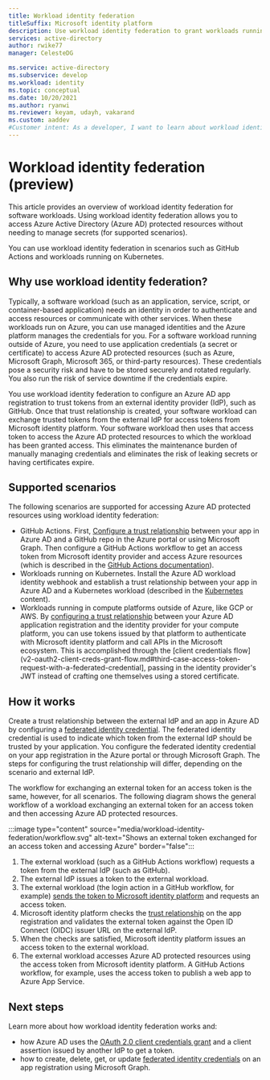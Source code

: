 ```yaml
---
title: Workload identity federation 
titleSuffix: Microsoft identity platform
description: Use workload identity federation to grant workloads running outside of Azure access to Azure AD protected resources without using secrets or certificates. This eliminates the need for developers to store and maintain long-lived secrets or certificates outside of Azure.
services: active-directory
author: rwike77
manager: CelesteDG

ms.service: active-directory
ms.subservice: develop
ms.workload: identity
ms.topic: conceptual
ms.date: 10/20/2021
ms.author: ryanwi
ms.reviewer: keyam, udayh, vakarand
ms.custom: aaddev 
#Customer intent: As a developer, I want to learn about workload identity federation so that I can securely access Azure AD protected resources from external apps and services without needing to manage secrets. 
---
```


# Workload identity federation (preview)
This article provides an overview of workload identity federation for software workloads. Using workload identity federation allows you to access Azure Active Directory (Azure AD) protected resources without needing to manage secrets (for supported scenarios).

You can use workload identity federation in scenarios such as GitHub Actions and workloads running on Kubernetes.

## Why use workload identity federation?

Typically, a software workload (such as an application, service, script, or container-based application) needs an identity in order to authenticate and access resources or communicate with other services.  When these workloads run on Azure, you can use managed identities and the Azure platform manages the credentials for you.  For a software workload running outside of Azure, you need to use application credentials (a secret or certificate) to access Azure AD protected resources (such as Azure, Microsoft Graph, Microsoft 365, or third-party resources).  These credentials pose a security risk and have to be stored securely and rotated regularly. You also run the risk of service downtime if the credentials expire.

You use workload identity federation to configure an Azure AD app registration to trust tokens from an external identity provider (IdP), such as GitHub.  Once that trust relationship is created, your software workload can exchange trusted tokens from the external IdP for access tokens from Microsoft identity platform.  Your software workload then uses that access token to access the Azure AD protected resources to which the workload has been granted access. This eliminates the maintenance burden of manually managing credentials and eliminates the risk of leaking secrets or having certificates expire.

## Supported scenarios

The following scenarios are supported for accessing Azure AD protected resources using workload identity federation:

- GitHub Actions. First, [Configure a trust relationship](workload-identity-federation-create-trust-github.md) between your app in Azure AD and a GitHub repo in the Azure portal or using Microsoft Graph. Then configure a GitHub Actions workflow to get an access token from Microsoft identity provider and access Azure resources (which is described in the [GitHub Actions documentation](https://docs.github.com/actions/deployment/security-hardening-your-deployments/configuring-openid-connect-in-azure)).
- Workloads running on Kubernetes. Install the Azure AD workload identity webhook and establish a trust relationship between your app in Azure AD and a Kubernetes workload (described in the [Kubernetes](https://azure.github.io/azure-workload-identity/) content).
- Workloads running in compute platforms outside of Azure, like GCP or AWS. By [configuring a trust relationship](workload-identity-federation-create-trust.md) between your Azure AD application registration and the identity provider for your compute platform, you can use tokens issued by that platform to authenticate with Microsoft identity platform and call APIs in the Microsoft ecosystem. This is accomplished through the [client credentials flow](v2-oauth2-client-creds-grant-flow.md#third-case-access-token-request-with-a-federated-credential], passing in the identity provider's JWT instead of crafting one themselves using a stored certificate. 

## How it works
Create a trust relationship between the external IdP and an app in Azure AD by configuring a [federated identity credential](/graph/api/resources/federatedidentitycredentials-overview?view=graph-rest-beta&preserve-view=true). The federated identity credential is used to indicate which token from the external IdP should be trusted by your application. You configure the federated identity credential on your app registration in the Azure portal or through Microsoft Graph.  The steps for configuring the trust relationship will differ, depending on the scenario and external IdP.

The workflow for exchanging an external token for an access token is the same, however, for all scenarios. The following diagram shows the general workflow of a workload exchanging an external token for an access token and then accessing Azure AD protected resources.

:::image type="content" source="media/workload-identity-federation/workflow.svg" alt-text="Shows an external token exchanged for an access token and accessing Azure" border="false":::

1. The external workload (such as a GitHub Actions workflow) requests a token from the external IdP (such as GitHub).
1. The external IdP issues a token to the external workload.
1. The external workload (the login action in a GitHub workflow, for example) [sends the token to Microsoft identity platform](v2-oauth2-client-creds-grant-flow.md#third-case-access-token-request-with-a-federated-credential) and requests an access token.
1. Microsoft identity platform checks the [trust relationship](workload-identity-federation-create-trust.md) on the app registration and validates the external token against the Open ID Connect (OIDC) issuer URL on the external IdP.
1. When the checks are satisfied, Microsoft identity platform issues an access token to the external workload.
1. The external workload accesses Azure AD protected resources using the access token from Microsoft identity platform. A GitHub Actions workflow, for example, uses the access token to publish a web app to Azure App Service.

## Next steps
Learn more about how workload identity federation works and:
- how Azure AD uses the [OAuth 2.0 client credentials grant](v2-oauth2-client-creds-grant-flow.md#third-case-access-token-request-with-a-federated-credential) and a client assertion issued by another IdP to get a token.
- how to create, delete, get, or update [federated identity credentials](/graph/api/resources/federatedidentitycredentials-overview?view=graph-rest-beta&preserve-view=true) on an app registration using Microsoft Graph.
